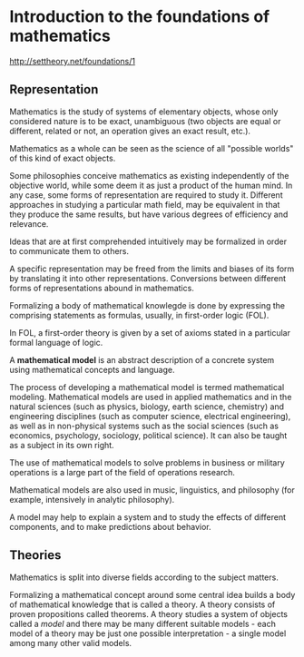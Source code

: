 # Introduction to the foundations of mathematics

http://settheory.net/foundations/1

## Representation

Mathematics is the study of systems of elementary objects, whose only considered nature is to be exact, unambiguous (two objects are equal or different, related or not, an operation gives an exact result, etc.).

Mathematics as a whole can be seen as the science of all "possible worlds" of this kind of exact objects.

Some philosophies conceive mathematics as existing independently of the objective world, while some deem it as just a product of the human mind. In any case, some forms of representation are required to study it. Different approaches in studying a particular math field, may be equivalent in that they produce the same results, but have various degrees of efficiency and relevance.

Ideas that are at first comprehended intuitively may be formalized in order to communicate them to others.

A specific representation may be freed from the limits and biases of its form by translating it into other representations. Conversions between different forms of representations abound in mathematics.

Formalizing a body of mathematical knowlegde is done by expressing the comprising statements as formulas, usually, in first-order logic (FOL).

In FOL, a first-order theory is given by a set of axioms stated in a particular formal language of logic.


A **mathematical model** is an abstract description of a concrete system using mathematical concepts and language.

The process of developing a mathematical model is termed mathematical modeling. Mathematical models are used in applied mathematics and in the natural sciences (such as physics, biology, earth science, chemistry) and engineering disciplines (such as computer science, electrical engineering), as well as in non-physical systems such as the social sciences (such as economics, psychology, sociology, political science). It can also be taught as a subject in its own right.

The use of mathematical models to solve problems in business or military operations is a large part of the field of operations research.

Mathematical models are also used in music, linguistics, and philosophy (for example, intensively in analytic philosophy).

A model may help to explain a system and to study the effects of different components, and to make predictions about behavior.


## Theories

Mathematics is split into diverse fields according to the subject matters.

Formalizing a mathematical concept around some central idea builds a body of mathematical knowledge that is called a theory. A theory consists of proven propositions called theorems. A theory studies a system of objects called a *model* and there may be many different suitable models - each model of a theory may be just one possible interpretation - a single model among many other valid models.
